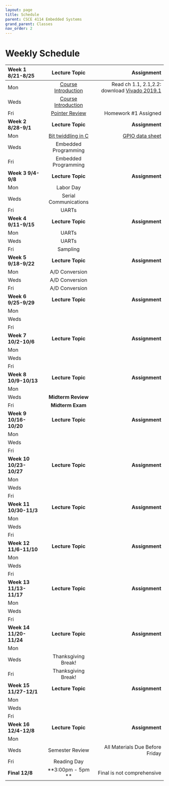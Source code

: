 ```yaml
---
layout: page
title: Schedule
parent: CSCE 4114 Embedded Systems
grand_parent: Classes
nav_order: 2
---
```


# Weekly Schedule

| Week 1 8/21-8/25       | Lecture Topic                          | Assignment          |
| :----------- | :------------------------------: | --------------------:|
| Mon   | [Course Introduction](../../_modules/csce-4114/4114_intro_F23.pdf) |  Read ch 1.1, 2.1,2.2: download [Vivado 2019.1](https://www.xilinx.com/support/download/index.html/content/xilinx/en/downloadNav/vivado-design-tools/archive.html)     |
| Weds  | [Course Introduction](../../_modules/csce-4114/4114_intro_F23.pdf) |   |
| Fri   | [Pointer Review](../../_modules/csce-4114/Pointers.pdf) | Homework #1 Assigned   |
| **Week 2 8/28-9/1**       |  **Lecture Topic**                        | **Assignment**          |
| Mon   | [Bit twiddling in C](../../_modules/csce-4114/bit-twiddling.pdf) |  [GPIO data sheet](../../_modules/csce-4114/data-sheets/axi-gpio.pdf)    |
| Weds  | Embedded Programming |   |
| Fri   | Embedded Programming |    |
| **Week 3 9/4-9/8**       |  **Lecture Topic**                    |     **Assignment**      |
| Mon   | Labor Day |      |
| Weds  | Serial Communications |   |
| Fri   | UARTs |    |
| **Week 4 9/11-9/15**       |  **Lecture Topic**                        | **Assignment**          |
| Mon   | UARTs |       |
| Weds  | UARTs |   |
| Fri   | Sampling |    |
| **Week 5 9/18-9/22**       |  **Lecture Topic**                    |     **Assignment**      |
| Mon   | A/D Conversion |      |
| Weds  | A/D Conversion |   |
| Fri   | A/D Conversion |    |
| **Week 6 9/25-9/29**       |  **Lecture Topic**                        | **Assignment**          |
| Mon   |  |      |
| Weds  |  |   |
| Fri   |  |    |
| **Week 7 10/2-10/6**       |  **Lecture Topic**                    |     **Assignment**      |
| Mon   |  |       |
| Weds  |  |   |
| Fri   |  |    |
| **Week 8 10/9-10/13**       |  **Lecture Topic**                        | **Assignment**          |
| Mon   |  |       |
| Weds  | **Midterm Review** |   |
| Fri   | **Midterm Exam** |    |
| **Week 9 10/16-10/20**       |  **Lecture Topic**                    |     **Assignment**      |
| Mon   |  |     |
| Weds  | |   |
| Fri   |  |    |
| **Week 10 10/23-10/27**       |  **Lecture Topic**                        | **Assignment**          |
| Mon   |  |       |
| Weds  |  |   |
| Fri   |  |    |
| **Week 11 10/30-11/3**       |  **Lecture Topic**                        | **Assignment**          |
| Mon   |  |       |
| Weds  |  |   |
| Fri   |  |    |
| **Week 12 11/6-11/10**       |  **Lecture Topic**                        | **Assignment**          |
| Mon   |  |       |
| Weds  |  |   |
| Fri   |  |    |
| **Week 13 11/13-11/17**       |  **Lecture Topic**                        | **Assignment**          |
| Mon   |  |       |
| Weds  |  |   |
| Fri   |  |    |
| **Week 14 11/20-11/24**       |  **Lecture Topic**                        | **Assignment**          |
| Mon   |  |       |
| Weds  |  Thanksgiving Break! |   |
| Fri   |  Thanksgiving Break!|    |
| **Week 15 11/27-12/1**       |  **Lecture Topic**                        | **Assignment**          |
| Mon   |  |       |
| Weds  |  |   |
| Fri   |  |    |
| **Week 16 12/4-12/8**       |  **Lecture Topic**                        | **Assignment**          |
| Mon   |  |       |
| Weds  |  Semester Review| All Materials Due Before Friday  |
| Fri   |  Reading Day|   |
| **Final 12/8**       |  **3:00pm - 5pm **                    | Final is not comprehensive         |






